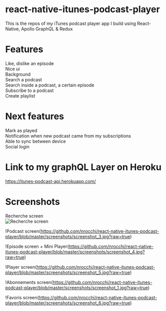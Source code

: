 ﻿# react-native-itunes-podcast-player

This is the repos of my iTunes podcast player app I build using React-Native, Apollo GraphQL & Redux

# Features
  Like, dislike an episode<br />
  Nice ui<br />
  Background<br />
  Search a podcast<br />
  Search inside a podcast, a certain episode<br />
  Subscribe to a podcast<br />
  Create playlist<br />
  
# Next features
  Mark as played<br />
  Notification when new podcast came from my subscriptions<br />
  Able to sync between device<br />
  Social login<br />

# Link to my graphQL Layer on Heroku
  https://itunes-podcast-api.herokuapp.com/
  
# Screenshots
Recherche screen<br />
![Recherche screen](https://github.com/nrocchi/react-native-itunes-podcast-player/blob/master/screenshots/screenshot_2.jpg|width=100px)

!Podcast screen(https://github.com/nrocchi/react-native-itunes-podcast-player/blob/master/screenshots/screenshot_3.jpg?raw=true)

!Episode screen + Mini Player(https://github.com/nrocchi/react-native-itunes-podcast-player/blob/master/screenshots/screenshot_4.jpg?raw=true)

!Player screen(https://github.com/nrocchi/react-native-itunes-podcast-player/blob/master/screenshots/screenshot_5.jpg?raw=true)

!Abonnements screen(https://github.com/nrocchi/react-native-itunes-podcast-player/blob/master/screenshots/screenshot_1.jpg?raw=true)

!Favoris screen(https://github.com/nrocchi/react-native-itunes-podcast-player/blob/master/screenshots/screenshot_6.jpg?raw=true)
